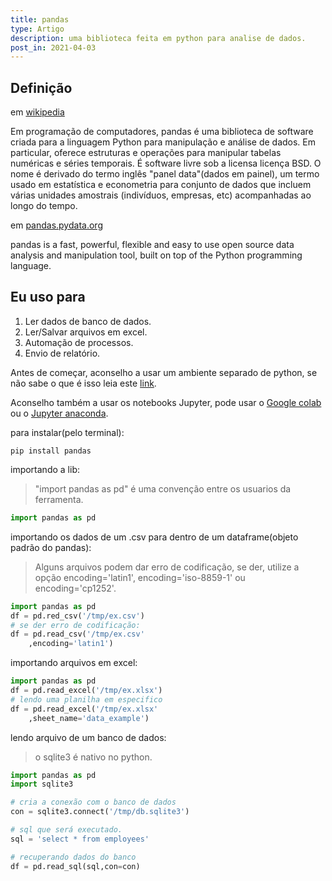```yaml
---
title: pandas
type: Artigo
description: uma biblioteca feita em python para analise de dados.
post_in: 2021-04-03
---
```


## Definição

em [wikipedia](https://pt.wikipedia.org/wiki/Pandas_(software))

Em programação de computadores, pandas é uma biblioteca de software criada para a linguagem Python para manipulação e análise de dados. Em particular, oferece estruturas e operações para manipular tabelas numéricas e séries temporais. É software livre sob a licensa licença BSD. O nome é derivado do termo inglês "panel data"(dados em painel), um termo usado em estatística e econometria para conjunto de dados que incluem várias unidades amostrais (indivíduos, empresas, etc) acompanhadas ao longo do tempo.

em [pandas.pydata.org](https://pandas.pydata.org/)

pandas is a fast, powerful, flexible and easy to use open source data analysis and manipulation tool,
built on top of the Python programming language.

## Eu uso para

1. Ler dados de banco de dados.
2. Ler/Salvar arquivos em excel. 
3. Automação de processos.
4. Envio de relatório.

Antes de começar, aconselho a usar um ambiente separado de python, se não sabe o que é isso leia este [link](/blog/virtualenv).

Aconselho também a usar os notebooks Jupyter, pode usar o [Google colab](https://colab.research.google.com) ou o [Jupyter anaconda](https://jupyter.org/install).

para instalar(pelo terminal):
```terminal
pip install pandas
```

importando a lib:
> "import pandas as pd" é uma convenção entre os usuarios da ferramenta.
```python
import pandas as pd
```

importando os dados de um .csv para dentro de um dataframe(objeto padrão do pandas):
> Alguns arquivos podem dar erro de codificação, se der, utilize a opção encoding='latin1', encoding='iso-8859-1' ou encoding='cp1252'.
```python
import pandas as pd
df = pd.red_csv('/tmp/ex.csv')
# se der erro de codificação:
df = pd.read_csv('/tmp/ex.csv'
    ,encoding='latin1')
```

importando arquivos em excel:
```python
import pandas as pd
df = pd.read_excel('/tmp/ex.xlsx')
# lendo uma planilha em especifico
df = pd.read_excel('/tmp/ex.xlsx'
    ,sheet_name='data_example')
```

lendo arquivo de um banco de dados:
> o sqlite3 é nativo no python.
```python
import pandas as pd
import sqlite3

# cria a conexão com o banco de dados
con = sqlite3.connect('/tmp/db.sqlite3')

# sql que será executado.
sql = 'select * from employees'

# recuperando dados do banco
df = pd.read_sql(sql,con=con)
```